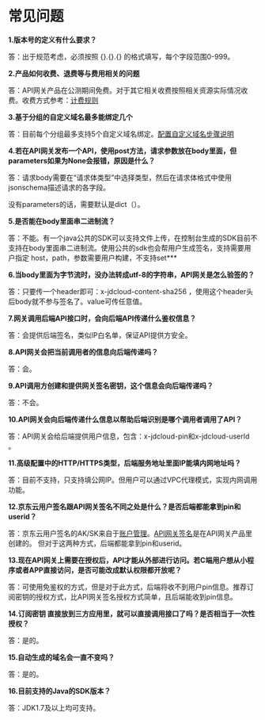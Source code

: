 # 常见问题

**1.版本号的定义有什么要求？**

答：出于规范考虑，必须按照 {}.{}.{} 的格式填写，每个字段范围0-999。


**2.产品如何收费、退费等与费用相关的问题**

答：API网关产品在公测期间免费。对于其它相关收费按照相关资源实际情况收费。收费方式参考：[计费规则](../Pricing/Billing-Rules.md)


**3.基于分组的自定义域名最多能绑定几个**

答：目前每个分组最多支持5个自定义域名绑定。[配置自定义域名步骤说明](../Operation-Guide/Create-APIGroup/Create-Domain.md)


**4.若在API网关发布一个API，使用post方法，请求参数放在body里面，但parameters如果为None会报错，原因是什么？**

答：请求body需要在“请求体类型”中选择类型，然后在请求体格式中使用jsonschema描述请求的各字段。

没有parameters的话，需要默认是dict（）。


**5.是否能在body里面串二进制流？**

答：不能。有一个java公共的SDK可以支持文件上传，在控制台生成的SDK目前不支持在body里面串二进制流。使用公共的sdk也会帮用户生成签名，支持需要用户指定 host，path，参数需要用户构建，不支持set***


**6.当body里面为字节流时，没办法转成utf-8的字符串，API网关是怎么验签的？**

答：只要传一个header即可：x-jdcloud-content-sha256 ，使用这个header头后body就不参与签名了。value可传任意值。


**7.网关调用后端API接口时，会向后端API传递什么鉴权信息？**

答：会提供后端签名，类似IP白名单，保证API提供方安全。


**8.API网关会把当前调用者的信息向后端传递吗？**

答：会。

**9.API调用方创建和提供网关签名密钥，这个信息会向后端传递吗？**

答：不会。


**10.API网关会向后端传递什么信息以帮助后端识别是哪个调用者调用了API？** 

答：API网关会给后端提供用户信息，包含：x-jdcloud-pin和x-jdcloud-userId  。


**11.高级配置中的HTTP/HTTPS类型，后端服务地址里面IP能填内网地址吗？**

答：目前不支持，只支持填公网IP。但用户可以通过VPC代理模式，实现内网调用功能。


**12.京东云用户签名跟API网关签名不同之处是什么？是否后端都能拿到pin和userid？**

答：京东云用户签名的AK/SK来自于[账户管理](https://uc.jdcloud.com/account/accesskey)。[API网关签名](https://apigateway-console.jdcloud.com/accessSecretKey)是在API网关产品里创建的。
但对于这两种方式，后端都能拿到pin和userid。


**13.现在API网关上需要在授权后，API才能从外部进行访问。若C端用户想从小程序或者APP直接访问，是否可能改成默认权限都开放呢？**

答：可使用免鉴权的方式，但是对于此方式，后端将收不到用户pin信息。推荐订阅密钥的授权方式，比API网关签名授权方式简单，且后端能收到pin信息。

**14.订阅密钥 直接放到三方应用里，就可以直接调用接口了吗？是否相当于一次性授权？**

答：是的。


**15.自动生成的域名会一直不变吗？**

答：是的。


**16.目前支持的Java的SDK版本？**

答：JDK1.7及以上均可支持。




